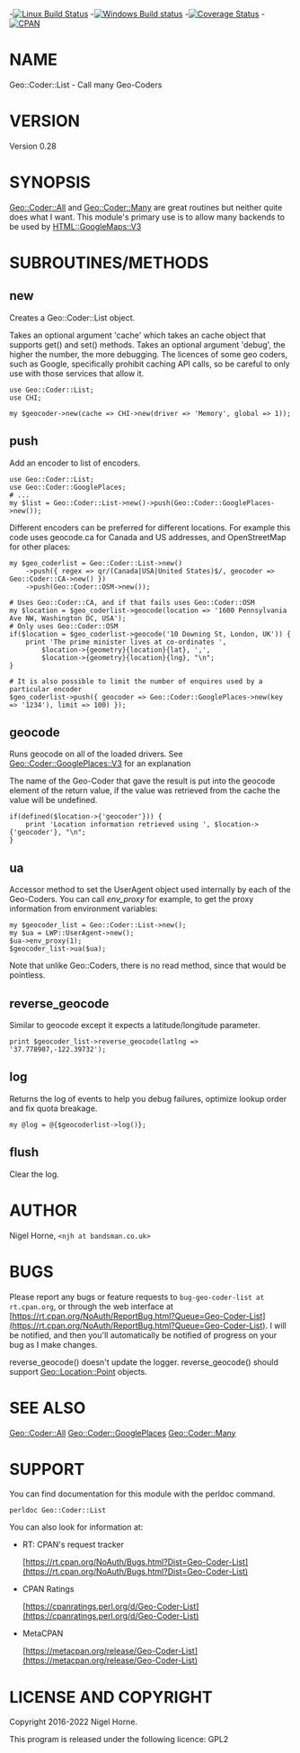 -[![Linux Build Status](https://travis-ci.org/nigelhorne/Geo-Coder-List.svg?branch=master)](https://travis-ci.org/nigelhorne/Geo-Coder-List)
-[![Windows Build status](https://ci.appveyor.com/api/projects/status/naayd09612e10llw/branch/master?svg=true)](https://ci.appveyor.com/project/nigelhorne/geo-coder-list/branch/master)
-[![Coverage Status](https://coveralls.io/repos/github/nigelhorne/Geo-Coder-List/badge.svg?branch=master)](https://coveralls.io/github/nigelhorne/Geo-Coder-List?branch=master)
-[![CPAN](https://img.shields.io/cpan/v/Geo-Coder-List.svg)](https://metacpan.org/release/Geo-Coder-List)
# NAME

Geo::Coder::List - Call many Geo-Coders

# VERSION

Version 0.28

# SYNOPSIS

[Geo::Coder::All](https://metacpan.org/pod/Geo%3A%3ACoder%3A%3AAll)
and
[Geo::Coder::Many](https://metacpan.org/pod/Geo%3A%3ACoder%3A%3AMany)
are great routines but neither quite does what I want.
This module's primary use is to allow many backends to be used by
[HTML::GoogleMaps::V3](https://metacpan.org/pod/HTML%3A%3AGoogleMaps%3A%3AV3)

# SUBROUTINES/METHODS

## new

Creates a Geo::Coder::List object.

Takes an optional argument 'cache' which takes an cache object that supports
get() and set() methods.
Takes an optional argument 'debug',
the higher the number,
the more debugging.
The licences of some geo coders,
such as Google,
specifically prohibit caching API calls,
so be careful to only use with those services that allow it.

    use Geo::Coder::List;
    use CHI;

    my $geocoder->new(cache => CHI->new(driver => 'Memory', global => 1));

## push

Add an encoder to list of encoders.

    use Geo::Coder::List;
    use Geo::Coder::GooglePlaces;
    # ...
    my $list = Geo::Coder::List->new()->push(Geo::Coder::GooglePlaces->new());

Different encoders can be preferred for different locations.
For example this code uses geocode.ca for Canada and US addresses,
and OpenStreetMap for other places:

    my $geo_coderlist = Geo::Coder::List->new()
        ->push({ regex => qr/(Canada|USA|United States)$/, geocoder => Geo::Coder::CA->new() })
        ->push(Geo::Coder::OSM->new());

    # Uses Geo::Coder::CA, and if that fails uses Geo::Coder::OSM
    my $location = $geo_coderlist->geocode(location => '1600 Pennsylvania Ave NW, Washington DC, USA');
    # Only uses Geo::Coder::OSM
    if($location = $geo_coderlist->geocode('10 Downing St, London, UK')) {
        print 'The prime minister lives at co-ordinates ',
            $location->{geometry}{location}{lat}, ',',
            $location->{geometry}{location}{lng}, "\n";
    }

    # It is also possible to limit the number of enquires used by a particular encoder
    $geo_coderlist->push({ geocoder => Geo::Coder::GooglePlaces->new(key => '1234'), limit => 100) });

## geocode

Runs geocode on all of the loaded drivers.
See [Geo::Coder::GooglePlaces::V3](https://metacpan.org/pod/Geo%3A%3ACoder%3A%3AGooglePlaces%3A%3AV3) for an explanation

The name of the Geo-Coder that gave the result is put into the geocode element of the
return value, if the value was retrieved from the cache the value will be undefined.

    if(defined($location->{'geocoder'})) {
        print 'Location information retrieved using ', $location->{'geocoder'}, "\n";
    }

## ua

Accessor method to set the UserAgent object used internally by each of the Geo-Coders.
You can call _env\_proxy_ for example, to get the proxy information from
environment variables:

    my $geocoder_list = Geo::Coder::List->new();
    my $ua = LWP::UserAgent->new();
    $ua->env_proxy(1);
    $geocoder_list->ua($ua);

Note that unlike Geo::Coders, there is no read method, since that would be pointless.

## reverse\_geocode

Similar to geocode except it expects a latitude/longitude parameter.

    print $geocoder_list->reverse_geocode(latlng => '37.778907,-122.39732');

## log

Returns the log of events to help you debug failures,
optimize lookup order and fix quota breakage.

    my @log = @{$geocoderlist->log()};

## flush

Clear the log.

# AUTHOR

Nigel Horne, `<njh at bandsman.co.uk>`

# BUGS

Please report any bugs or feature requests to `bug-geo-coder-list at rt.cpan.org`,
or through the web interface at
[https://rt.cpan.org/NoAuth/ReportBug.html?Queue=Geo-Coder-List](https://rt.cpan.org/NoAuth/ReportBug.html?Queue=Geo-Coder-List).
I will be notified, and then you'll
automatically be notified of progress on your bug as I make changes.

reverse\_geocode() doesn't update the logger.
reverse\_geocode() should support [Geo::Location::Point](https://metacpan.org/pod/Geo%3A%3ALocation%3A%3APoint) objects.

# SEE ALSO

[Geo::Coder::All](https://metacpan.org/pod/Geo%3A%3ACoder%3A%3AAll)
[Geo::Coder::GooglePlaces](https://metacpan.org/pod/Geo%3A%3ACoder%3A%3AGooglePlaces)
[Geo::Coder::Many](https://metacpan.org/pod/Geo%3A%3ACoder%3A%3AMany)

# SUPPORT

You can find documentation for this module with the perldoc command.

    perldoc Geo::Coder::List

You can also look for information at:

- RT: CPAN's request tracker

    [https://rt.cpan.org/NoAuth/Bugs.html?Dist=Geo-Coder-List](https://rt.cpan.org/NoAuth/Bugs.html?Dist=Geo-Coder-List)

- CPAN Ratings

    [https://cpanratings.perl.org/d/Geo-Coder-List](https://cpanratings.perl.org/d/Geo-Coder-List)

- MetaCPAN

    [https://metacpan.org/release/Geo-Coder-List](https://metacpan.org/release/Geo-Coder-List)

# LICENSE AND COPYRIGHT

Copyright 2016-2022 Nigel Horne.

This program is released under the following licence: GPL2
